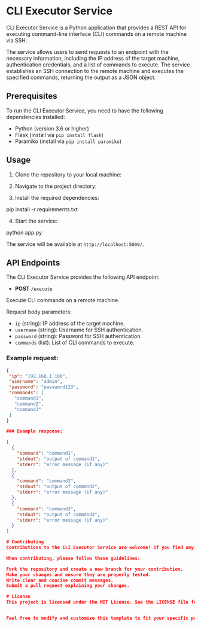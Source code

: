 # CLI Executor Service

CLI Executor Service is a Python application that provides a REST API for executing command-line interface (CLI) commands on a remote machine via SSH.

The service allows users to send requests to an endpoint with the necessary information, including the IP address of the target machine, authentication credentials, and a list of commands to execute. The service establishes an SSH connection to the remote machine and executes the specified commands, returning the output as a JSON object.

## Prerequisites

To run the CLI Executor Service, you need to have the following dependencies installed:

- Python (version 3.6 or higher)
- Flask (install via `pip install flask`)
- Paramiko (install via `pip install paramiko`)

## Usage

1. Clone the repository to your local machine:


2. Navigate to the project directory:


3. Install the required dependencies:

pip install -r requirements.txt

4. Start the service:

python app.py

The service will be available at `http://localhost:5000/`.

## API Endpoints

The CLI Executor Service provides the following API endpoint:

- **POST** `/execute`

Execute CLI commands on a remote machine.

Request body parameters:
- `ip` (string): IP address of the target machine.
- `username` (string): Username for SSH authentication.
- `password` (string): Password for SSH authentication.
- `commands` (list): List of CLI commands to execute.

### Example request:
```json
{
 "ip": "192.168.1.100",
 "username": "admin",
 "password": "password123",
 "commands": [
   "command1",
   "command2",
   "command3"
 ]
}

### Example response:

[
  {
    "command": "command1",
    "stdout": "output of command1",
    "stderr": "error message (if any)"
  },
  {
    "command": "command2",
    "stdout": "output of command2",
    "stderr": "error message (if any)"
  },
  {
    "command": "command3",
    "stdout": "output of command3",
    "stderr": "error message (if any)"
  }
]

# Contributing
Contributions to the CLI Executor Service are welcome! If you find any issues or have suggestions for improvements, please open an issue or submit a pull request.

When contributing, please follow these guidelines:

Fork the repository and create a new branch for your contribution.
Make your changes and ensure they are properly tested.
Write clear and concise commit messages.
Submit a pull request explaining your changes.

# License
This project is licensed under the MIT License. See the LICENSE file for details.


Feel free to modify and customize this template to fit your specific project requirements.
